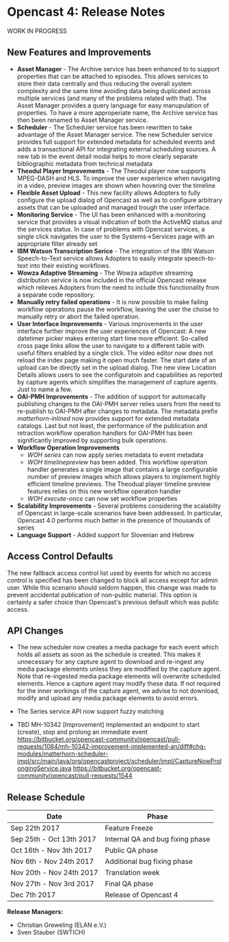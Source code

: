 Opencast 4: Release Notes
=========================

WORK IN PROGRESS

New Features and Improvements
-----------------------------

- **Asset Manager** - The Archive service has been enhanced to to support properties that can be attached to episodes.
    This allows services to store their data centrally and thus reducing the overall system complexity and the same
    time avoiding data being duplicated across multiple services (and many of the problems related with that).
    The Asset Manager provides a query language for easy manupulation of properties.
    To have a more approperiate name, the Archive service has then been renamed to Asset Manager service.
- **Scheduler** - The Scheduler service has been rewritten to take advantage of the Asset Manager service. The new
    Scheduler service provides full support for extended metadata for scheduled events and adds a transactional
    API for integrating external scheduling sources. A new tab in the event detail modal helps to more clearly 
    separate bibliographic metadata from technical metadata
- **Theodul Player Improvements** - The Theodul player now supports MPEG-DASH and HLS. To improve the user experience
    when navigating in a video, preview images are shown when hovering over the timeline
- **Flexible Asset Upload** - This new facility allows Adopters to fully configure the upload dialog of Opencast as
    well as to configure arbitrary assets that can be uploaded and managed trough the user interface.
- **Monitoring Service** - The UI has been enhanced with a monitoring service that provides a visual indication
    of both the ActiveMQ status and the services status. In case of problems with Opencast services, a single click
    navigates the user to the Systems->Services page with an appropriate filter already set
- **IBM Watson Transcription Serice** - The integration of the IBN Watson Speech-to-Text service allows Adopters 
    to easily integrate speech-to-text into their existing workflows.
- **Wowza Adaptive Streaming** - The Wowza adaptive streaming distribution service is now included in the official
    Opencast release which relieves Adopters from the need to include this functionality from a separate code
    repository.
- **Manually retry failed operations** - It is now possible to make failing workflow operations pause the workflow,
    leaving the user the choise to manually retry or abort the failed operation.
- **User Interface Improvements** - Various improvements in the user interface further improve the user experiences
    of Opencast: A new datetimer picker makes entering start time more efficient. So-called cross page links allow
    the user to navigate to a different table with useful filters enabled by a single click. The video editor now 
    does not reload the index page making it open much faster. The start date of an upload can be directly set in the
    upload dialog. The new view Location Details allows users to see the configuratoin and capabilities as reported
    by capture agents which simplifies the management of capture agents. Just to name a few.
- **OAI-PMH Improvements** - The addition of support for automacally publishing changes to the OAI-PMH server relies 
    users from the need to re-publish to OAI-PMH after changes to metadata. The metadata prefix *matterhorn-inlined*
    now provides support for extended metadata catalogs. Last but not least, the performance of the publication and 
    retraction workflow operation handlers for OAI-PMH has been significantly improved by supporting bulk operations.
- **Workflow Operation Improvements**
    - *WOH series* can now apply series metadata to event metadata
    - *WOH timelinepreview* has been added. This workflow operation handler generates a single image that contains 
      a large configurable number of preview images which allows players to implement highly efficient timeline
      previews. The Theodual player timeline preview features relies on this new workflow operation handler
    - *WOH execute-once* can now set workflow properties
- **Scalability Improvements** - Several problems considering the scalabilty of Opencast in large-scale
     scenarios have been addressed. In particular, Opencast 4.0 performs much better in the presence of thousands
     of series
- **Language Support** - Added support for Slovenian and Hebrew

Access Control Defaults
-----------------------

The new fallback access control list used by events for which no access control is specified has been changed to block
all access except for admin user. While this scenario should seldom happen, this change was made to prevent accidental
publication of non-public material. This option is certainly a safer choice than Opencast's previous default which was
public access.

API Changes
-----------

- The new scheduler now creates a media package for each event which holds all assets as soon as the schedule is
  created. This makes it unnecessary for any capture agent to download and re-ingest any media package elements unless
  they are modified by the capture agent. Note that re-ingested media package elements will overwrite scheduled
  elements. Hence a capture agent may modify these data. If not required for the inner workings of the capture agent, we
  advise to not download, modify and upload any media package elements to avoid errors.
- The Series service API now support fuzzy matching

- TBD MH-10342 [Improvement] Implemented an endpoint to start (create), stop and prolong an immediate event
https://bitbucket.org/opencast-community/opencast/pull-requests/1084/mh-10342-improvement-implemented-an/diff#chg-modules/matterhorn-scheduler-impl/src/main/java/org/opencastproject/scheduler/impl/CaptureNowProlongingService.java
https://bitbucket.org/opencast-community/opencast/pull-requests/1544

Release Schedule
----------------

|Date                         |Phase
|-----------------------------|------------------------------------------
|Sep 22th 2017                |Feature Freeze
|Sep 25th - Oct 13th 2017     |Internal QA and bug fixing phase
|Oct 16th - Nov 3th 2017      |Public QA phase
|Nov 6th  - Nov 24th 2017     |Additional bug fixing phase
|Nov 20th - Nov 24th 2017     |Translation week
|Nov 27th - Nov 3rd 2017      |Final QA phase
|Dec 7th 2017                 |Release of Opencast 4

**Release Managers:**

- Christian Greweling (ELAN e.V.)
- Sven Stauber (SWTICH)